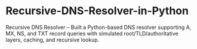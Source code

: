 # Recursive-DNS-Resolver-in-Python
Recursive DNS Resolver – Built a Python-based DNS resolver supporting A, MX, NS, and TXT record queries with simulated root/TLD/authoritative layers, caching, and recursive lookup.
